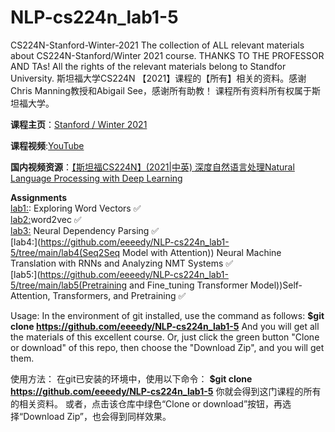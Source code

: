 # NLP-cs224n_lab1-5
CS224N-Stanford-Winter-2021
The collection of ALL relevant materials about CS224N-Stanford/Winter 2021 course. THANKS TO THE PROFESSOR AND TAs!
All the rights of the relevant materials belong to Standfor University.
斯坦福大学CS224N 【2021】课程的【所有】相关的资料。感谢Chris Manning教授和Abigail See，感谢所有助教！
课程所有资料所有权属于斯坦福大学。

__课程主页__：[Stanford / Winter 2021](http://web.stanford.edu/class/cs224n/)

__课程视频__:[YouTube](https://www.youtube.com/watch?v=rmVRLeJRkl4&list=PLoROMvodv4rOSH4v6133s9LFPRHjEmbmJ&index=1)

__国内视频资源__：[【斯坦福CS224N】(2021|中英) 深度自然语言处理Natural Language Processing with Deep Learning](https://www.bilibili.com/video/BV18Y411p79k/?spm_id_from=333.337.search-card.all.click&vd_source=383492af990fc99e468d8084dc0e2e30)


__Assignments__ <br />
[lab1:](https://github.com/eeeedy/NLP-cs224n_lab1-5/tree/main/lab1): Exploring Word Vectors ✅<br />
[lab2:](https://github.com/eeeedy/NLP-cs224n_lab1-5/tree/main/lab2)word2vec ✅<br />
[lab3:](https://github.com/eeeedy/NLP-cs224n_lab1-5/tree/main/lab3(%20Neural%20Dependency%20Parsing)) Neural Dependency Parsing ✅ <br />
[lab4:](https://github.com/eeeedy/NLP-cs224n_lab1-5/tree/main/lab4(Seq2Seq Model with Attention)) Neural Machine Translation with RNNs and Analyzing NMT Systems ✅ <br />
[lab5:](https://github.com/eeeedy/NLP-cs224n_lab1-5/tree/main/lab5(Pretraining and Fine_tuning Transformer Model))Self-Attention, Transformers, and Pretraining ✅ <br />


Usage:
In the environment of git installed, use the command as follows:
__$git clone https://github.com/eeeedy/NLP-cs224n_lab1-5__
And you will get all the materials of this excellent course.
Or, just click the green button "Clone or download" of this repo, then choose the "Download Zip", and you will get them.

使用方法：
在git已安装的环境中，使用以下命令：
__$git clone https://github.com/eeeedy/NLP-cs224n_lab1-5__
你就会得到这门课程的所有的相关资料。
或者，点击该仓库中绿色“Clone or download”按钮，再选择“Download Zip”，也会得到同样效果。
